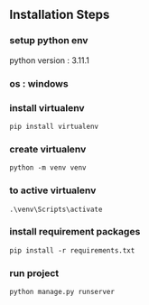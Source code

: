 ## Installation Steps

### setup python env 
python version : 3.11.1

### os : windows
### install virtualenv 
```
pip install virtualenv
```
### create virtualenv 
```
python -m venv venv
```
### to active virtualenv 
```
.\venv\Scripts\activate
```
### install requirement packages
```
pip install -r requirements.txt
```

### run project 

```
python manage.py runserver
```